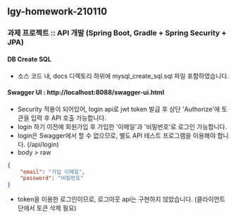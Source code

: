 ## lgy-homework-210110
### 과제 프로젝트 :: API 개발 (Spring Boot, Gradle + Spring Security + JPA)

#### DB Create SQL 
- 소스 코드 내, docs 디렉토리 하위에 mysql_create_sql.sql 파일 포함하였습니다.

#### Swagger UI : http://localhost:8088/swagger-ui.html
- Security 적용이 되어있어, login api로 jwt token 발급 후 상단 'Authorize'에 토큰을 입력 후 API 호출 가능합니다.
- login 하기 이전에 회원가입 후 가입한 '이메일'과 '비밀번호'로 로그인 가능합니다.
- login은 Swagger에서 할 수 없으므로, 별도 API 테스트 프로그램을 이용해야 합니다. (/api/login)
- body > raw  
```json
{
    "email": "가입 이메일",
    "password": "비밀번호"
}
```
- token을 이용한 로그인이므로, 로그아웃 api는 구현하지 않았습니다. (클라이언트 단에서 토큰 삭제 필요)
